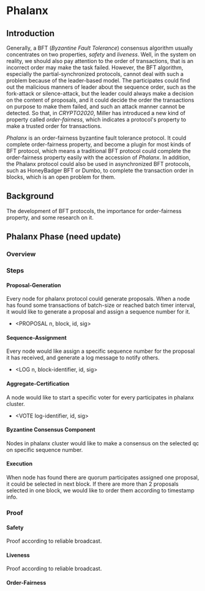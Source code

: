 # Phalanx

## Introduction
Generally, a BFT (*Byzantine Fault Tolerance*) consensus algorithm usually concentrates on two properties, *safety* and *liveness*. 
Well, in the system on reality, we should also pay attention to the order of transactions, that is an incorrect order may make the task failed. 
However, the BFT algorithm, especially the partial-synchronized protocols, cannot deal with such a problem because of the leader-based model.
The participates could find out the malicious manners of leader about the sequence order, such as the 
fork-attack or silence-attack, but the leader could always make a decision on the content of proposals, 
and it could decide the order the transactions on purpose to make them failed, and such an attack manner cannot be detected.
So that, in *CRYPTO2020*, Miller has introduced a new kind of property called *order-fairness*, which indicates
a protocol's property to make a trusted order for transactions. 

*Phalanx* is an order-fairness byzantine fault tolerance protocol. 
It could complete order-fairness property, and become a plugin for most kinds of BFT protocol, 
which means a traditional BFT protocol could complete the order-fairness property easily with the accession of *Phalanx*.
In addition, the Phalanx protocol could also be used in asynchronized BFT protocols, such as HoneyBadger BFT or Dumbo,
to complete the transaction order in blocks, which is an open problem for them.

## Background
The development of BFT protocols, the importance for order-fairness property, and some research on it.

## Phalanx Phase (need update)
### Overview

### Steps
#### Proposal-Generation
Every node for phalanx protocol could generate proposals.
When a node has found some transactions of batch-size or reached batch timer interval, 
it would like to generate a proposal and assign a sequence number for it.
- <PROPOSAL n, block, id, sig>

#### Sequence-Assignment
Every node would like assign a specific sequence number for the proposal it has received, 
and generate a log message to notify others.
- <LOG n, block-identifier, id, sig>

#### Aggregate-Certification
A node would like to start a specific voter for every participates in phalanx cluster.
- <VOTE log-identifier, id, sig>

#### Byzantine Consensus Component
Nodes in phalanx cluster would like to make a consensus on the selected qc on specific sequence number.

#### Execution
When node has found there are quorum participates assigned one proposal, it could be selected in next block.
If there are more than 2 proposals selected in one block, we would like to order them according to timestamp info.

### Proof
#### Safety
Proof according to reliable broadcast.

#### Liveness
Proof according to reliable broadcast.

#### Order-Fairness